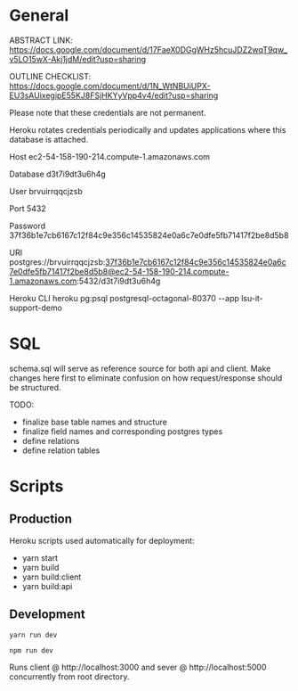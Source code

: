 # General

ABSTRACT LINK:
https://docs.google.com/document/d/17FaeX0DGgWHz5hcuJDZ2wqT9qw_v5LO15wX-Akj1jdM/edit?usp=sharing

OUTLINE CHECKLIST:
https://docs.google.com/document/d/1N_WtNBUiUPX-EU3sAUixegipE55KJ8FSjHKYyVpp4v4/edit?usp=sharing

Please note that these credentials are not permanent.

Heroku rotates credentials periodically and updates applications where this database is attached.

Host
ec2-54-158-190-214.compute-1.amazonaws.com

Database
d3t7i9dt3u6h4g

User
brvuirrqqcjzsb

Port
5432

Password
37f36b1e7cb6167c12f84c9e356c14535824e0a6c7e0dfe5fb71417f2be8d5b8

URI
postgres://brvuirrqqcjzsb:37f36b1e7cb6167c12f84c9e356c14535824e0a6c7e0dfe5fb71417f2be8d5b8@ec2-54-158-190-214.compute-1.amazonaws.com:5432/d3t7i9dt3u6h4g

Heroku CLI
heroku pg:psql postgresql-octagonal-80370 --app lsu-it-support-demo

# SQL

schema.sql will serve as reference source for both api and client. Make changes here first to eliminate confusion on how request/response should be structured.

TODO:

- finalize base table names and structure
- finalize field names and corresponding postgres types
- define relations
- define relation tables

# Scripts

## Production

Heroku scripts used automatically for deployment:

- yarn start
- yarn build
- yarn build:client
- yarn build:api

## Development

```
yarn run dev
```

```
npm run dev
```

Runs client @ http://localhost:3000 and sever @ http://localhost:5000 concurrently from root directory.

